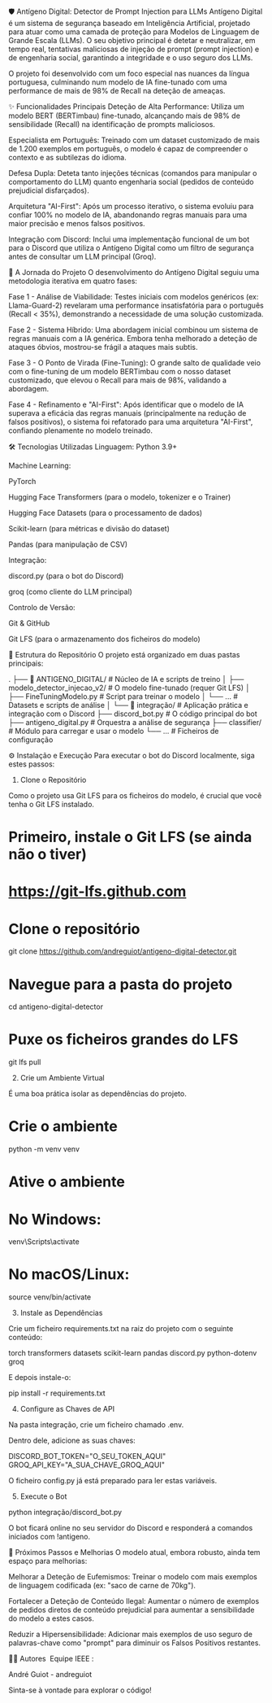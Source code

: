 🛡️ Antígeno Digital: Detector de Prompt Injection para LLMs
Antígeno Digital é um sistema de segurança baseado em Inteligência Artificial, projetado para atuar como uma camada de proteção para Modelos de Linguagem de Grande Escala (LLMs). O seu objetivo principal é detetar e neutralizar, em tempo real, tentativas maliciosas de injeção de prompt (prompt injection) e de engenharia social, garantindo a integridade e o uso seguro dos LLMs.

O projeto foi desenvolvido com um foco especial nas nuances da língua portuguesa, culminando num modelo de IA fine-tunado com uma performance de mais de 98% de Recall na deteção de ameaças.

✨ Funcionalidades Principais
Deteção de Alta Performance: Utiliza um modelo BERT (BERTimbau) fine-tunado, alcançando mais de 98% de sensibilidade (Recall) na identificação de prompts maliciosos.

Especialista em Português: Treinado com um dataset customizado de mais de 1.200 exemplos em português, o modelo é capaz de compreender o contexto e as subtilezas do idioma.

Defesa Dupla: Deteta tanto injeções técnicas (comandos para manipular o comportamento do LLM) quanto engenharia social (pedidos de conteúdo prejudicial disfarçados).

Arquitetura "AI-First": Após um processo iterativo, o sistema evoluiu para confiar 100% no modelo de IA, abandonando regras manuais para uma maior precisão e menos falsos positivos.

Integração com Discord: Inclui uma implementação funcional de um bot para o Discord que utiliza o Antígeno Digital como um filtro de segurança antes de consultar um LLM principal (Groq).

🚀 A Jornada do Projeto
O desenvolvimento do Antígeno Digital seguiu uma metodologia iterativa em quatro fases:

Fase 1 - Análise de Viabilidade: Testes iniciais com modelos genéricos (ex: Llama-Guard-2) revelaram uma performance insatisfatória para o português (Recall < 35%), demonstrando a necessidade de uma solução customizada.

Fase 2 - Sistema Híbrido: Uma abordagem inicial combinou um sistema de regras manuais com a IA genérica. Embora tenha melhorado a deteção de ataques óbvios, mostrou-se frágil a ataques mais subtis.

Fase 3 - O Ponto de Virada (Fine-Tuning): O grande salto de qualidade veio com o fine-tuning de um modelo BERTimbau com o nosso dataset customizado, que elevou o Recall para mais de 98%, validando a abordagem.

Fase 4 - Refinamento e "AI-First": Após identificar que o modelo de IA superava a eficácia das regras manuais (principalmente na redução de falsos positivos), o sistema foi refatorado para uma arquitetura "AI-First", confiando plenamente no modelo treinado.

🛠️ Tecnologias Utilizadas
Linguagem: Python 3.9+

Machine Learning:

PyTorch

Hugging Face Transformers (para o modelo, tokenizer e o Trainer)

Hugging Face Datasets (para o processamento de dados)

Scikit-learn (para métricas e divisão do dataset)

Pandas (para manipulação de CSV)

Integração:

discord.py (para o bot do Discord)

groq (como cliente do LLM principal)

Controlo de Versão:

Git & GitHub

Git LFS (para o armazenamento dos ficheiros do modelo)

📂 Estrutura do Repositório
O projeto está organizado em duas pastas principais:

.
├── 📁 ANTIGENO_DIGITAL/      # Núcleo de IA e scripts de treino
│   ├── modelo_detector_injecao_v2/  # O modelo fine-tunado (requer Git LFS)
│   ├── FineTuningModelo.py   # Script para treinar o modelo
│   └── ...                   # Datasets e scripts de análise
│
└── 📁 integração/           # Aplicação prática e integração com o Discord
    ├── discord_bot.py      # O código principal do bot
    ├── antigeno_digital.py # Orquestra a análise de segurança
    ├── classifier/         # Módulo para carregar e usar o modelo
    └── ...                 # Ficheiros de configuração

⚙️ Instalação e Execução
Para executar o bot do Discord localmente, siga estes passos:

1. Clone o Repositório

Como o projeto usa Git LFS para os ficheiros do modelo, é crucial que você tenha o Git LFS instalado.

# Primeiro, instale o Git LFS (se ainda não o tiver)
# https://git-lfs.github.com

# Clone o repositório
git clone https://github.com/andreguiot/antigeno-digital-detector.git

# Navegue para a pasta do projeto
cd antigeno-digital-detector

# Puxe os ficheiros grandes do LFS
git lfs pull

2. Crie um Ambiente Virtual

É uma boa prática isolar as dependências do projeto.

# Crie o ambiente
python -m venv venv

# Ative o ambiente
# No Windows:
venv\Scripts\activate
# No macOS/Linux:
source venv/bin/activate

3. Instale as Dependências

Crie um ficheiro requirements.txt na raiz do projeto com o seguinte conteúdo:

torch
transformers
datasets
scikit-learn
pandas
discord.py
python-dotenv
groq

E depois instale-o:

pip install -r requirements.txt

4. Configure as Chaves de API

Na pasta integração, crie um ficheiro chamado .env.

Dentro dele, adicione as suas chaves:

DISCORD_BOT_TOKEN="O_SEU_TOKEN_AQUI"
GROQ_API_KEY="A_SUA_CHAVE_GROQ_AQUI"

O ficheiro config.py já está preparado para ler estas variáveis.

5. Execute o Bot

python integração/discord_bot.py

O bot ficará online no seu servidor do Discord e responderá a comandos iniciados com !antigeno.

🔮 Próximos Passos e Melhorias
O modelo atual, embora robusto, ainda tem espaço para melhorias:

Melhorar a Deteção de Eufemismos: Treinar o modelo com mais exemplos de linguagem codificada (ex: "saco de carne de 70kg").

Fortalecer a Deteção de Conteúdo Ilegal: Aumentar o número de exemplos de pedidos diretos de conteúdo prejudicial para aumentar a sensibilidade do modelo a estes casos.

Reduzir a Hipersensibilidade: Adicionar mais exemplos de uso seguro de palavras-chave como "prompt" para diminuir os Falsos Positivos restantes.

👨‍💻 Autores 
  Equipe IEEE : 

André Guiot  - andreguiot



Sinta-se à vontade para explorar o código!